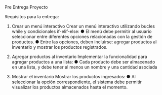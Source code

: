 Pre Entrega Proyecto

Requisitos para la entrega:

1. Crear un menú interactivo
Crear un menú interactivo utilizando bucles while y condicionales if-elif-else:
● El menú debe permitir al usuario seleccionar entre diferentes opciones relacionadas con la gestión de productos.
● Entre las opciones, deben incluirse: agregar productos al inventario y mostrar los productos registrados.


2. Agregar productos al inventario
Implementar la funcionalidad para agregar productos a una lista:
● Cada producto debe ser almacenado en una lista, y debe tener al menos un nombre y una cantidad asociada


3. Mostrar el inventario
Mostrar los productos ingresados:
● Al seleccionar la opción correspondiente, el sistema debe permitir visualizar los productos almacenados hasta el
momento.
